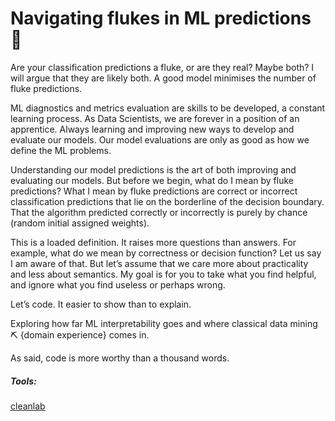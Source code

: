 # Navigating flukes in ML predictions 🦊

Are your classification predictions a fluke, or are they real? Maybe both? I will argue that they are likely both. A good model minimises the number of fluke predictions.

ML diagnostics and metrics evaluation are skills to be developed, a constant learning process. As Data Scientists, we are forever in a position of an apprentice.  Always learning and improving new ways to develop and evaluate our models. Our model evaluations are only as good as how we define the ML problems.

Understanding our model predictions is the art of both improving and evaluating our models. But before we begin, what do I mean by fluke predictions?  What I mean by fluke predictions are correct or incorrect classification predictions that lie on the borderline of the decision boundary. That the algorithm predicted correctly or incorrectly is purely by chance (random initial assigned weights).

This is a loaded definition. It raises more questions than answers. For example, what do we mean by correctness or decision function? Let us say I am aware of that. But let’s assume that we care more about practicality and less about semantics. My goal is for you to take what you find helpful, and ignore what you find useless or perhaps wrong.

Let’s code. It easier to show than to explain.


Exploring how far ML interpretability goes and where classical data mining ⛏ {domain experience} comes in.

As said, code is more worthy than a thousand words.

##### Tools:
[cleanlab](https://docs.cleanlab.ai/v2.0.0)
